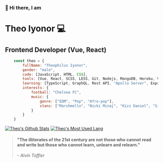 ### 👋 Hi there, I am
 
Theo Iyonor 💻
==============

Frontend Developer (Vue, React)
----------------------------
``` js
    const theo = { 
        fullName: "Theophilus Iyonor",
        gender: "male", 
        code: [JavaScript, HTML, CSS], 
        tools: [Vue, React, SCSS, LESS, Git, Nodejs, MongoDB, Heroku, Vercel], 
        learning: [TypeScript, GraphQL, Rest API, "Apollo Server", Expressjs],
        interests: {
            football: "Chelsea FC",
            music: {
                genre: ["EDM", "Pop", "Afro-pop"],
                stans: ["Marshmello", "Nicki Minaj", "Kizz Daniel", "Simi", "Mayorkun"]
            }
        }
    }

```

[![Theo's Github Stats](https://github-readme-stats.vercel.app/api?username=symplytheo&show_icons=true&hide_title=true&theme=radical)](https://github.com/anuraghazra/github-readme-stats) [![Theo's Most Used Lang](https://github-readme-stats.vercel.app/api/top-langs?username=symplytheo&layout=compact&theme=radical)](https://github.com/anuraghazra/github-readme-stats)

> #### "The illiterates of the 21st century are not those who cannot read and write but those who cannot learn, unlearn and relearn."
>
> *- Alvin Toffler*
